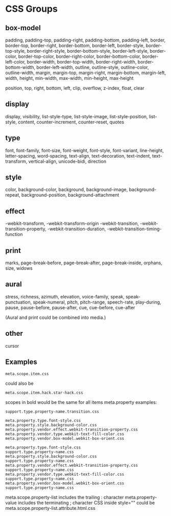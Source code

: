 # CSS Groups

## box-model

padding, padding-top, padding-right, padding-bottom, padding-left, border, border-top, border-right, border-bottom, border-left, border-style, border-top-style, border-right-style, border-bottom-style, border-left-style, border-color, border-top-color, border-right-color, border-bottom-color, border-left-color, border-width, border-top-width, border-right-width, border-bottom-width, border-left-width, outline, outline-style, outline-color, outline-width, margin, margin-top, margin-right, margin-bottom, margin-left, width, height, min-width, max-width, min-height, max-height

position, top, right, bottom, left, clip, overflow, z-index, float, clear

## display

display, visibility, list-style-type, list-style-image, list-style-position, list-style, content, counter-increment, counter-reset, quotes

## type

font, font-family, font-size, font-weight, font-style, font-variant, line-height, letter-spacing, word-spacing, text-align, text-decoration, text-indent, text-transform, vertical-align, unicode-bidi, direction

## style

color, background-color, background, background-image, background-repeat, background-position, background-attachment

## effect

-webkit-transform, -webkit-transform-origin
-webkit-transition, -webkit-transition-property, -webkit-transition-duration, -webkit-transition-timing-function

## print

marks, page-break-before, page-break-after, page-break-inside, orphans, size, widows

## aural

stress, richness, azimuth, elevation, voice-family, speak, speak-punctuation, speak-numeral, pitch, pitch-range, speech-rate, play-during, pause, pause-before, pause-after, cue, cue-before, cue-after

(Aural and print could be combined into media.)

## other

cursor


## Examples

<style type="text/css">
	
	/* meta.scope.item.css*/
	
	/* meta.selector.css*/
	html img.foo
	/*/meta.selector.css*/
	
	/*meta.scope.property-list.css*/
	{ 
		/* meta.property.vendor.effect.webkit-transition-property.css*/
		
		/* meta.property-name.css*/
		-webkit-transition-property: 
		/*/meta.property-name.css*/
		
		/* meta.property-value.css*/
		opacity; 
		/*/meta.property-value.css*/
		
		/*/meta.property.vendor.effect.webkit-transition-property.css*/
	} 
	/*/meta.scope.property-list.css*/
	
	/*/meta.scope.item.css*/
	
</style>


	meta.scope.item.css

could also be

	meta.scope.item.hack.star-hack.css 

scopes in bold would be the same for all items 
meta.property examples: 

	support.type.property-name.transition.css

	meta.property.type.font-style.css 
	meta.property.style.background-color.css 
	meta.property.vendor.effect.webkit-transition-property.css 
	meta.property.vendor.type.webkit-text-fill-color.css 
	meta.property.vendor.box-model.webkit-box-orient.css 

	meta.property.type.font-style.css                             support.type.property-name.css
	meta.property.style.background-color.css                      support.type.property-name.css
	meta.property.vendor.effect.webkit-transition-property.css    support.type.property-name.css
	meta.property.vendor.type.webkit-text-fill-color.css          support.type.property-name.css
	meta.property.vendor.box-model.webkit-box-orient.css          support.type.property-name.css

meta.scope.property-list includes the trailing : character 
meta.property-value includes the terminating ; character 
CSS inside style="" could be  meta.scope.property-list.attribute.html.css


